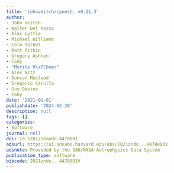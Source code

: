 ```yaml
---
title: 'johnveitch/cpnest: v0.11.3'
author:
- John Veitch
- Walter Del Pozzo
- Alex Lyttle
- Michael Williams
- Colm Talbot
- Matt Pitkin
- Gregory Ashton
- Cody
- "Moritz H\xFCbner"
- Alex Nitz
- Duncan Macleod
- Gregorio Carullo
- Guy Davies
- Tony
date: '2021-01-01'
publishdate: '2024-02-28'
description: null
tags: []
categories:
- Software
journal: null
doi: 10.5281/zenodo.4470001
adsurl: https://ui.adsabs.harvard.edu/abs/2021zndo...4470001V
adsnote: Provided by the SAO/NASA Astrophysics Data System
publication_type: software
bibcode: 2021zndo...4470001V
---
```

